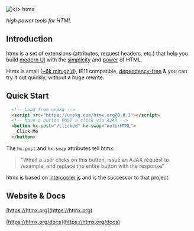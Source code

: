 ![</> htmx](https://github.com/bigskysoftware/htmx/raw/master/www/img/htmx_logo.1.png "high power tools for HTML")

*high power tools for HTML*

## Introduction

htmx is a set of extensions (attributes, request headers, etc.) that help you build 
[modern UI](https://htmx.org/examples) with the [simplicity](https://en.wikipedia.org/wiki/HATEOAS) and 
[power](https://www.ics.uci.edu/~fielding/pubs/dissertation/rest_arch_style.htm) of HTML. 

Htmx is small ([~6k min.gz'd](https://unpkg.com/htmx.org/dist/)), IE11 compatible, [dependency-free](https://github.com/bigskysoftware/htmx/blob/master/package.json) 
& you can try it out quickly, without a huge rewrite.

## Quick Start

```html
  <!-- Load from unpkg -->
  <script src="https://unpkg.com/htmx.org@0.0.3"></script>
  <!-- have a button POST a click via AJAX -->
  <button hx-post="/clicked" hx-swap="outerHTML">
    Click Me
  </button>
```

The `hx-post` and `hx-swap` attributes tell htmx:

> "When a user clicks on this button, issue an AJAX request to /example, and replace the entire button with the response"

htmx is based on [intercooler.js](http://intercoolerjs.org) and is the successor to that project.

## Website & Docs

[https://htmx.org](https://htmx.org)

[https://htmx.org/docs](https://htmx.org/docs)
